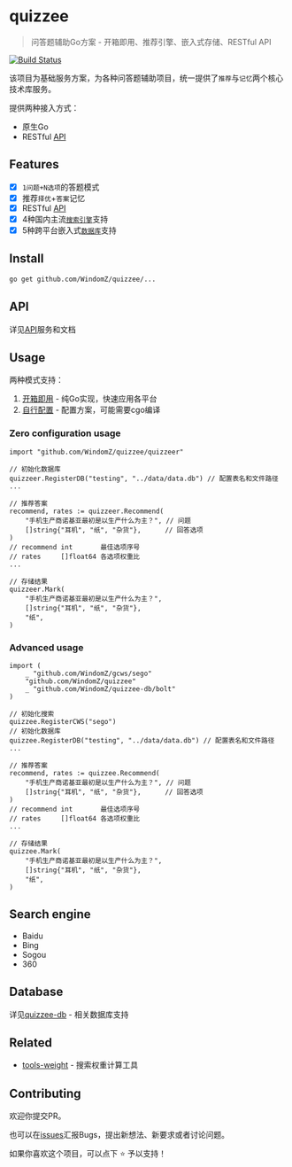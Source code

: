 # quizzee

> 问答题辅助Go方案 - 开箱即用、推荐引擎、嵌入式存储、RESTful API

[![Build Status](https://travis-ci.org/WindomZ/quizzee.svg?branch=master)](https://travis-ci.org/WindomZ/quizzee)

该项目为基础服务方案，为各种问答题辅助项目，统一提供了`推荐`与`记忆`两个核心技术库服务。

提供两种接入方式：
- 原生Go
- RESTful [API](#api)

## Features
- [x] `1问题+N选项`的答题模式
- [x] 推荐`择优`+`答案`记忆
- [x] RESTful [API](#api)
- [x] 4种国内主流[`搜索引擎`](#search-engine)支持
- [x] 5种跨平台嵌入式[`数据库`](#database)支持

## Install
```bash
go get github.com/WindomZ/quizzee/...
```

## API
详见[API](./server)服务和文档

## Usage
两种模式支持：
1. [开箱即用](#zero-configuration-usage) - 纯Go实现，快速应用各平台
1. [自行配置](#advanced-usage) - 配置方案，可能需要cgo编译

### Zero configuration usage
```
import "github.com/WindomZ/quizzee/quizzeer"

// 初始化数据库
quizzeer.RegisterDB("testing", "../data/data.db") // 配置表名和文件路径
...

// 推荐答案
recommend, rates := quizzeer.Recommend(
    "手机生产商诺基亚最初是以生产什么为主？", // 问题
    []string{"耳机", "纸", "杂货"},      // 回答选项
)
// recommend int       最佳选项序号
// rates     []float64 各选项权重比
...

// 存储结果
quizzeer.Mark(
    "手机生产商诺基亚最初是以生产什么为主？",
    []string{"耳机", "纸", "杂货"},
    "纸",
)
```

### Advanced usage
```
import (
	_ "github.com/WindomZ/gcws/sego"
	"github.com/WindomZ/quizzee"
	_ "github.com/WindomZ/quizzee-db/bolt"
)

// 初始化搜索
quizzee.RegisterCWS("sego")
// 初始化数据库
quizzee.RegisterDB("testing", "../data/data.db") // 配置表名和文件路径
...

// 推荐答案
recommend, rates := quizzee.Recommend(
    "手机生产商诺基亚最初是以生产什么为主？", // 问题
    []string{"耳机", "纸", "杂货"},      // 回答选项
)
// recommend int       最佳选项序号
// rates     []float64 各选项权重比
...

// 存储结果
quizzee.Mark(
    "手机生产商诺基亚最初是以生产什么为主？",
    []string{"耳机", "纸", "杂货"},
    "纸",
)
```

## Search engine
- Baidu
- Bing
- Sogou
- 360

## Database
详见[quizzee-db](https://github.com/WindomZ/quizzee-db) - 相关数据库支持

## Related
- [tools-weight](./tools/weight) - 搜索权重计算工具

## Contributing
欢迎你提交PR。

也可以在[issues](https://github.com/WindomZ/quizzee/issues)汇报Bugs，提出新想法、新要求或者讨论问题。

如果你喜欢这个项目，可以点下 :star: 予以支持！
